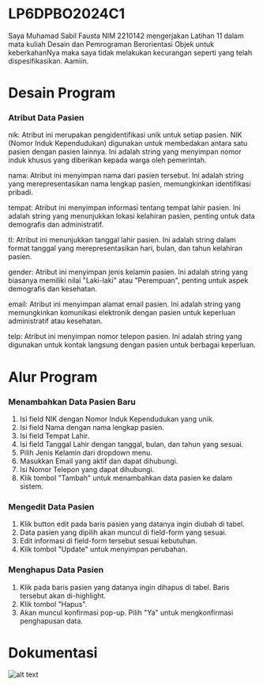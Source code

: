 # LP6DPBO2024C1

Saya Muhamad Sabil Fausta NIM 2210142 mengerjakan Latihan 11 dalam mata kuliah Desain dan Pemrograman Berorientasi Objek
untuk keberkahanNya maka saya tidak melakukan kecurangan seperti yang telah dispesifikasikan. Aamiin.

# Desain Program

### Atribut Data Pasien

nik: Atribut ini merupakan pengidentifikasi unik untuk setiap pasien. NIK (Nomor Induk Kependudukan) digunakan untuk membedakan antara satu pasien dengan pasien lainnya. Ini adalah string yang menyimpan nomor induk khusus yang diberikan kepada warga oleh pemerintah.

nama: Atribut ini menyimpan nama dari pasien tersebut. Ini adalah string yang merepresentasikan nama lengkap pasien, memungkinkan identifikasi pribadi.

tempat: Atribut ini menyimpan informasi tentang tempat lahir pasien. Ini adalah string yang menunjukkan lokasi kelahiran pasien, penting untuk data demografis dan administratif.

tl: Atribut ini menunjukkan tanggal lahir pasien. Ini adalah string dalam format tanggal yang merepresentasikan hari, bulan, dan tahun kelahiran pasien.

gender: Atribut ini menyimpan jenis kelamin pasien. Ini adalah string yang biasanya memiliki nilai "Laki-laki" atau "Perempuan", penting untuk aspek demografis dan kesehatan.

email: Atribut ini menyimpan alamat email pasien. Ini adalah string yang memungkinkan komunikasi elektronik dengan pasien untuk keperluan administratif atau kesehatan.

telp: Atribut ini menyimpan nomor telepon pasien. Ini adalah string yang digunakan untuk kontak langsung dengan pasien untuk berbagai keperluan.

# Alur Program

### Menambahkan Data Pasien Baru

1. Isi field NIK dengan Nomor Induk Kependudukan yang unik.
2. Isi field Nama dengan nama lengkap pasien.
3. Isi field Tempat Lahir.
4. Isi field Tanggal Lahir dengan tanggal, bulan, dan tahun yang sesuai.
5. Pilih Jenis Kelamin dari dropdown menu.
6. Masukkan Email yang aktif dan dapat dihubungi.
7. Isi Nomor Telepon yang dapat dihubungi.
8. Klik tombol "Tambah" untuk menambahkan data pasien ke dalam sistem.

### Mengedit Data Pasien

1. Klik button edit pada baris pasien yang datanya ingin diubah di tabel.
2. Data pasien yang dipilih akan muncul di field-form yang sesuai.
3. Edit informasi di field-form tersebut sesuai kebutuhan.
4. Klik tombol "Update" untuk menyimpan perubahan.

### Menghapus Data Pasien

1. Klik pada baris pasien yang datanya ingin dihapus di tabel. Baris tersebut akan di-highlight.
2. Klik tombol "Hapus".
3. Akan muncul konfirmasi pop-up. Pilih "Ya" untuk mengkonfirmasi penghapusan data.

# Dokumentasi

![alt text](dokumentasi.gif)
